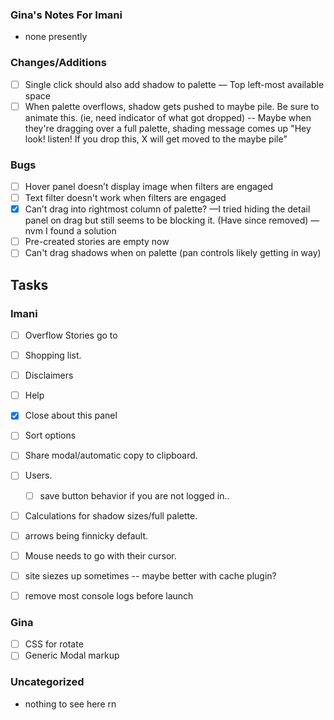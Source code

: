 ### Gina's Notes For Imani
- none presently

### Changes/Additions
- [ ] Single click should also add shadow to palette — Top left-most available space
- [ ] When palette overflows, shadow gets pushed to maybe pile. Be sure to animate this. (ie, need indicator of what got dropped)
      -- Maybe when they're dragging over a full palette, shading message comes up "Hey look! listen! If you drop this, X will get moved to the maybe pile" 

### Bugs
- [ ] Hover panel doesn’t display image when filters are engaged
- [ ] Text filter doesn't work when filters are engaged
- [x] Can’t drag into rightmost column of palette?
	     —I tried hiding the detail panel on drag but still seems to be blocking it. (Have since removed)
       — nvm I found a solution
- [ ] Pre-created stories are empty now
- [ ] Can't drag shadows when on palette (pan controls likely getting in way)

## Tasks
### Imani
- [ ] Overflow Stories go to
- [ ] Shopping list.
- [ ] Disclaimers
- [ ] Help
- [x] Close about this panel
- [ ] Sort options
- [ ] Share modal/automatic copy to clipboard.
- [ ] Users.
  - [ ] save button behavior if you are not logged in..
- [ ] Calculations for shadow sizes/full palette.
- [ ] arrows being finnicky default.
- [ ] Mouse needs to go with their cursor.
- [ ] site siezes up sometimes -- maybe better with cache plugin?
- [ ] remove most console logs before launch


### Gina
- [ ] CSS for rotate
- [ ] Generic Modal markup

### Uncategorized
- nothing to see here rn
